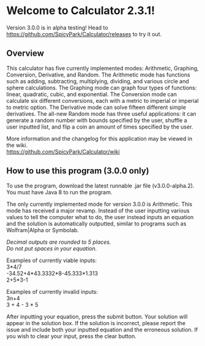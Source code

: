 # Welcome to Calculator 2.3.1!
Version 3.0.0 is in alpha testing! Head to https://github.com/SpicyPark/Calculator/releases to try it out.
## Overview
This calculator has five currently implemented modes: Arithmetic, Graphing, Conversion, Derivative, and Random. The Arithmetic mode has functions such as adding, subtracting, multiplying, dividing, and various circle and sphere calculations. The Graphing mode can graph four types of functions: linear, quadratic, cubic, and exponential. The Conversion mode can calculate six different conversions, each with a metric to imperial or imperial to metric option. The Derivative mode can solve fifteen different simple derivatives. The all-new Random mode has three useful applications: it can generate a random number with bounds specified by the user, shuffle a user inputted list, and flip a coin an amount of times specified by the user.

More information and the changelog for this application may be viewed in the wiki.<br>
https://github.com/SpicyPark/Calculator/wiki

## How to use this program (3.0.0 only)

To use the program, download the latest runnable .jar file (v3.0.0-alpha.2). You must have Java 8 to run the program.

The only currently implemented mode for version 3.0.0 is Arithmetic. This mode has received a major revamp. Instead of the user inputting various values to tell the computer what to do, the user instead inputs an equation and the solution is automatically outputted, similar to programs such as Wolfram|Alpha or Symbolab.

*Decimal outputs are rounded to 5 places.* <br>
*Do not put spaces in your equation.*

Examples of currently viable inputs:<br>
3\*4/7<br>
-34.52+4\*43.3332\*8-45.333*1.313<br>
2+5\*3-1<br>

Examples of currently invalid inputs:<br>
3n+4<br>
3 + 4 - 3 * 5<br>

After inputting your equation, press the submit button. Your solution will appear in the solution box. If the solution is incorrect, please report the issue and include both your inputted equation and the erroneous solution. If you wish to clear your input, press the clear button.
